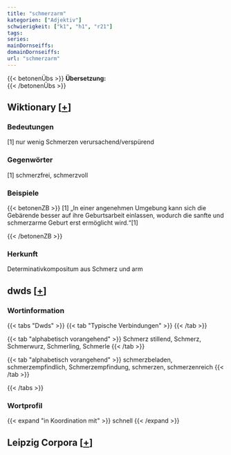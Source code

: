 ```yaml
---
title: "schmerzarm"
kategorien: ["Adjektiv"]
schwierigkeit: ["k1", "h1", "r21"]
tags:
series:
mainDornseiffs:
domainDornseiffs:
url: "schmerzarm"
---
```


{{< betonenÜbs >}}
**Übersetzung:**  
{{< /betonenÜbs >}}

## Wiktionary [[+](https://de.wiktionary.org/wiki/schmerzarm)]

### Bedeutungen
[1] nur wenig Schmerzen verursachend/verspürend  

### Gegenwörter
[1] schmerzfrei, schmerzvoll  

### Beispiele
{{< betonenZB >}}
[1] „In einer angenehmen Umgebung kann sich die Gebärende besser auf ihre Geburtsarbeit einlassen, wodurch die sanfte und schmerzarme Geburt erst ermöglicht wird.“[1]  

{{< /betonenZB >}}
### Herkunft
Determinativkompositum aus Schmerz und arm  



## dwds [[+](https://www.dwds.de/wb/schmerzarm)]

### Wortinformation
{{< tabs "Dwds" >}}
{{< tab "Typische Verbindungen" >}}
{{< /tab >}}

{{< tab "alphabetisch vorangehend" >}}
Schmerz stillend, Schmerz, Schmerwurz, Schmerling, Schmerle
{{< /tab >}}

{{< tab "alphabetisch vorangehend" >}}
schmerzbeladen, schmerzempfindlich, Schmerzempfindung, schmerzen, schmerzenreich
{{< /tab >}}

{{< /tabs >}}

### Wortprofil
{{< expand "in Koordination mit" >}} schnell {{< /expand >}}

## Leipzig Corpora [[+](https://corpora.uni-leipzig.de/en/res?word=schmerzarm&corpusId=deu_newscrawl-public_2018)]

